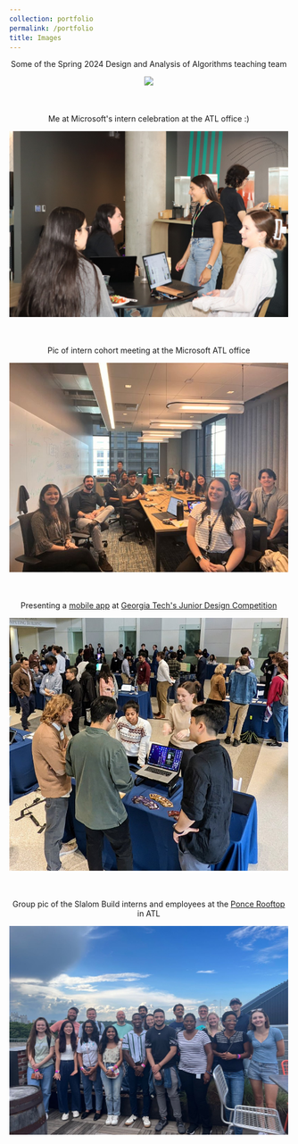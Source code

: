 ```yaml
---
collection: portfolio
permalink: /portfolio
title: Images
---
```


<div style="text-align: center; width: 500px;">
  <p>Some of the Spring 2024 Design and Analysis of Algorithms teaching team</p>
  <img src="/images/TA-group.jpeg" style="width: 500px;"/>
</div>
<br/>
<br/>
<div style="text-align: center; width: 500px;">
  <p>Me at Microsoft's intern celebration at the ATL office :)</p>
  <img src="/images/intern-celebration.jpg" style="width: 500px;"/>
</div>
<br/>
<br/>
<div style="text-align: center; width: 500px;">
  <p>Pic of intern cohort meeting at the Microsoft ATL office</p>
  <img src="/images/microsoft-meeting.jpg" style="width: 500px;"/>
</div>
<br/>
<br/>
<div style="text-align: center; width: 500px;">
  <p>Presenting a <a href="https://github.com/shenderson62/community-on-demand" target="_blank">mobile app</a> at <a href="https://x.com/gt_sci/status/1599797629013331968?t=SCSeDSFEdS-ewnqfL8lqaw&s=19" target="_blank">Georgia Tech's Junior Design Competition</a></p>
  <img src="/images/junior-design-presentation.jpg" style="width: 500px;"/>
</div>
<br/>
<br/>
<div style="text-align: center; width: 500px;">
  <p>Group pic of the Slalom Build interns and employees at the <a href="https://poncecityroof.com/" target="_blank">Ponce Rooftop</a> in ATL </p>
  <img src="/images/slalom-internship.jpg" style="width: 500px;"/>
</div>

